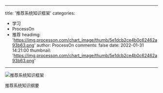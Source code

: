 
---
title: '推荐系统知识框架'
categories: 
 - 学习
 - ProcessOn
 - 推荐
headimg: 'https://img.processon.com/chart_image/thumb/5e1dcb2ce4b0c62462a93b63.png'
author: ProcessOn
comments: false
date: 2022-01-31 14:21:00
thumbnail: 'https://img.processon.com/chart_image/thumb/5e1dcb2ce4b0c62462a93b63.png'
---

<div>   
<img class="thumb" alt="推荐系统知识框架" src="https://img.processon.com/chart_image/thumb/5e1dcb2ce4b0c62462a93b63.png" referrerpolicy="no-referrer">
<p>推荐系统知识纲要</p>  
</div>
            